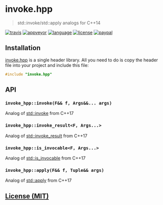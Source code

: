 # invoke.hpp

> std::invoke/std::apply analogs for C++14

[![travis][badge.travis]][travis]
[![appveyor][badge.appveyor]][appveyor]
[![language][badge.language]][language]
[![license][badge.license]][license]
[![paypal][badge.paypal]][paypal]

[badge.travis]: https://img.shields.io/travis/BlackMATov/invoke.hpp/master.svg?logo=travis&style=for-the-badge
[badge.appveyor]: https://img.shields.io/appveyor/ci/BlackMATov/invoke-hpp/master.svg?logo=appveyor&style=for-the-badge
[badge.language]: https://img.shields.io/badge/language-C%2B%2B14-red.svg?style=for-the-badge
[badge.license]: https://img.shields.io/badge/license-MIT-blue.svg?style=for-the-badge
[badge.paypal]: https://img.shields.io/badge/donate-PayPal-orange.svg?logo=paypal&colorA=00457C&style=for-the-badge

[travis]: https://travis-ci.org/BlackMATov/invoke.hpp
[appveyor]: https://ci.appveyor.com/project/BlackMATov/invoke-hpp
[language]: https://en.wikipedia.org/wiki/C%2B%2B14
[license]: https://en.wikipedia.org/wiki/MIT_License
[paypal]: https://www.paypal.me/matov

[invoke]: https://github.com/BlackMATov/invoke.hpp

## Installation

[invoke.hpp][invoke] is a single header library. All you need to do is copy the header file into your project and include this file:

```cpp
#include "invoke.hpp"
```

## API

### `invoke_hpp::invoke(F&& f, Args&&... args)`

Analog of [std::invoke](https://en.cppreference.com/w/cpp/utility/functional/invoke) from C++17

### `invoke_hpp::invoke_result<F, Args...>`

Analog of [std::invoke_result](https://en.cppreference.com/w/cpp/types/result_of) from C++17

### `invoke_hpp::is_invocable<F, Args...>`

Analog of [std::is_invocable](https://en.cppreference.com/w/cpp/types/is_invocable) from C++17

### `invoke_hpp::apply(F&& f, Tuple&& args)`

Analog of [std::apply](https://en.cppreference.com/w/cpp/utility/apply) from C++17

## [License (MIT)](./LICENSE.md)

